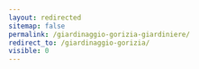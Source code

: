 ```yaml
---
layout: redirected
sitemap: false
permalink: /giardinaggio-gorizia-giardiniere/
redirect_to: /giardinaggio-gorizia/
visible: 0
---
```

